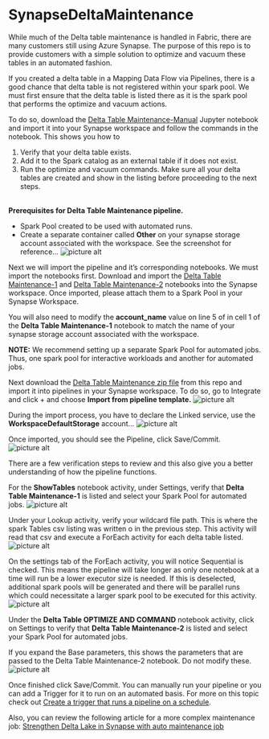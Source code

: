 # SynapseDeltaMaintenance

While much of the Delta table maintenance is handled in Fabric, there are many customers still using Azure Synapse.  The purpose of this repo is to provide customers with a simple solution to optimize and vacuum these tables in an automated fashion.

If you created a delta table in a Mapping Data Flow via Pipelines, there is a good chance that delta table is not registered within your spark pool.  We must first ensure that the delta table is listed there as it is the spark pool that performs the optimize and vacuum actions.

To do so, download the [Delta Table Maintenance-Manual](/files/Delta%20Table%20Maintenance-Manual.ipynb) Jupyter notebook and import it into your Synapse workspace and follow the commands in the notebook.  This shows you how to 
1)	Verify that your delta table exists.
2)	Add it to the Spark catalog as an external table if it does not exist.
3)	Run the optimize and vacuum commands.
Make sure all your delta tables are created and show in the listing before proceeding to the next steps.
<br>&nbsp;<br>

<b>Prerequisites for Delta Table Maintenance pipeline.</b>
-	Spark Pool created to be used with automated runs.
-	Create a separate container called <b>Other</b> on your synapse storage account associated with the workspace.  See the screenshot for reference…
![picture alt](/img/1.png)

Next we will import the pipeline and it’s corresponding notebooks.  We must import the notebooks first.  Download and import the [Delta Table Maintenance-1](/files/Delta%20Table%20Maintenance-1.ipynbiles) and [Delta Table Maintenance-2](/files/Delta%20Table%20Maintenance-2.ipynb) notebooks into the Synapse workspace.  Once imported, please attach them to a Spark Pool in your Synapse Workspace. 

You will also need to modify the <b>account_name</b> value on line 5 of in cell 1 of the <b>Delta Table Maintenance-1</b> notebook to match the name of your synapse storage account associated with the workspace.  

<b>NOTE:</b>  We recommend setting up a separate Spark Pool for automated jobs.  Thus, one spark pool for interactive workloads and another for automated jobs.

Next download the [Delta Table Maintenance zip file](/files/Delta%20Table%20Maintenance.zip) from this repo and import it into pipelines in your Synapse workspace.  To do so, go to Integrate and click + and choose <b>Import from pipeline template.</b>
![picture alt](/img/2.png)

During the import process, you have to declare the Linked service, use the <b>WorkspaceDefaultStorage</b> account…
![picture alt](/img/3.png)

Once imported, you should see the Pipeline, click Save/Commit.
![picture alt](/img/4.png)

There are a few verification steps to review and this also give you a better understanding of how the pipeline functions.

For the <b>ShowTables</b> notebook activity, under Settings, verify that <b>Delta Table Maintenance-1</b> is listed and select your Spark Pool for automated jobs.
![picture alt](/img/5.png)

Under your Lookup activity, verify your wildcard file path.  This is where the spark Tables csv listing was written o in the previous step.  This activity will read that csv and execute a ForEach activity for each delta table listed.
![picture alt](/img/6.png)

On the settings tab of the ForEach activity, you will notice Sequential is checked.  This means the pipeline will take longer as only one notebook at a time will run be a lower executor size is needed.  If this is deselected, additional spark pools will be generated and there will be parallel runs which could necessitate a larger spark pool to be executed for this activity.  
![picture alt](/img/7.png)

Under the <b>Delta Table OPTIMIZE AND COMMAND</b> notebook activity, click on Settings to verify that <b>Delta Table Maintenance-2</b> is listed and select your Spark Pool for automated jobs.

If you expand the Base parameters, this shows the parameters that are passed to the Delta Table Maintenance-2 notebook.  Do not modify these.
![picture alt](/img/8.png)

Once finished click Save/Commit.
You can manually run your pipeline or you can add a Trigger for it to run on an automated basis.  For more on this topic check out [Create a trigger that runs a pipeline on a schedule](https://learn.microsoft.com/en-us/azure/data-factory/how-to-create-schedule-trigger?tabs=data-factory). 

Also, you can review the following article for a more complex maintenance job: [Strengthen Delta Lake in Synapse with auto maintenance job](https://techcommunity.microsoft.com/t5/azure-synapse-analytics-blog/strengthen-delta-lake-in-synapse-with-auto-maintenance-job/ba-p/3737161#:~:text=Maintenance%20Needed%20for%20Delta%20Lakes%201%20The%20%E2%80%9C,size%20is%20performed%20by%20the%20Vacuum%20command.%20)
